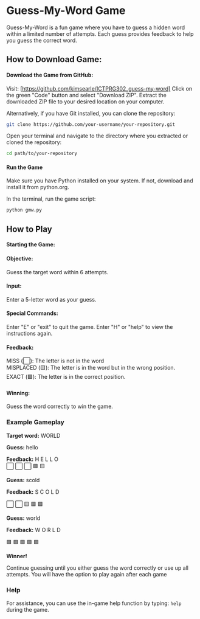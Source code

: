 # Guess-My-Word Game
Guess-My-Word is a fun game where you have to guess a hidden word within a limited number of attempts. Each guess provides feedback to help you guess the correct word.

## How to Download Game:

#### Download the Game from GitHub:

Visit: [https://github.com/kimsearle/ICTPRG302_guess-my-word] 
Click on the green "Code" button and select "Download ZIP".
Extract the downloaded ZIP file to your desired location on your computer.  

Alternatively, if you have Git installed, you can clone the repository:
```bash
git clone https://github.com/your-username/your-repository.git
```  
Open your terminal and navigate to the directory where you extracted or cloned the repository: 
```bash
cd path/to/your-repository
```  
 #### Run the Game
Make sure you have Python installed on your system. If not, download and install it from python.org.

In the terminal, run the game script:
```bash
python gmw.py
```

## How to Play

#### Starting the Game: 

#### Objective: 
Guess the target word within 6 attempts.

#### Input: 
Enter a 5-letter word as your guess.

#### Special Commands:

Enter "E" or "exit" to quit the game.
Enter "H" or "help" to view the instructions again.  

#### Feedback:


MISS (⬜): The letter is not in the word  
MISPLACED (🟨): The letter is in the word but in the wrong position.  
EXACT (🟩): The letter is in the correct position.

#### Winning: 
Guess the word correctly to win the game.


### Example Gameplay

**Target word:** WORLD

**Guess:** hello

**Feedback:** H E L L O   
⬜ ⬜ ⬜ 🟩 🟨    
  
**Guess:** scold

**Feedback:** S C O L D
  
⬜ ⬜ 🟨 🟩 🟩  

**Guess:** world

**Feedback:** W O R L D
  
🟩 🟩 🟩 🟩 🟩  

**Winner!**
    
Continue guessing until you either guess the word correctly or use up all attempts.
You will have the option to play again after each game


### Help
For assistance, you can use the in-game help function by typing: 
```help``` during the game.

